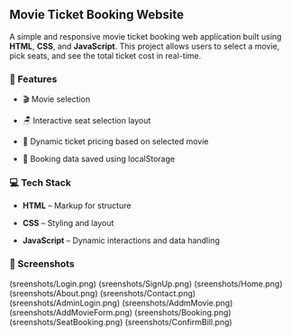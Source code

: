 ## Movie Ticket Booking Website

A simple and responsive movie ticket booking web application built using **HTML**, **CSS**, and **JavaScript**. This project allows users to select a movie, pick seats, and see the total ticket cost in real-time.

### 🔧 Features

*   🎬 Movie selection
  
*   🪑 Interactive seat selection layout
   
*   💸 Dynamic ticket pricing based on selected movie
    
*   💾 Booking data saved using localStorage 

### 💻 Tech Stack

*   **HTML** – Markup for structure
     
*   **CSS** – Styling and layout
     
*   **JavaScript** – Dynamic interactions and data handling
     

### 📸 Screenshots

(sreenshots/Login.png)
(sreenshots/SignUp.png)
(sreenshots/Home.png)
(sreenshots/About.png)
(sreenshots/Contact.png)
(sreenshots/AdminLogin.png)
(sreenshots/AddmMovie.png)
(sreenshots/AddMovieForm.png)
(sreenshots/Booking.png)
(sreenshots/SeatBooking.png)
(sreenshots/ConfirmBill.png)
